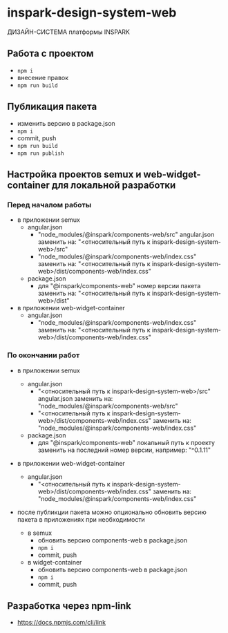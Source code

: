 # inspark-design-system-web
ДИЗАЙН-СИСТЕМА платформы INSPARK 

## Работа с проектом
- ``npm i``
- внесение правок
- ``npm run build``

## Публикация пакета
- изменить версию в package.json
- ``npm i``
- commit, push
- ``npm run build``
- ``npm run publish``

## Настройка проектов semux и web-widget-container для локальной разработки
### Перед началом работы
  - в приложении semux
    - angular.json
      - "node_modules/@inspark/components-web/src" angular.json заменить на: "<относительный путь к inspark-design-system-web>/src"
      - "node_modules/@inspark/components-web/index.css" заменить на: "<относительный путь к inspark-design-system-web>/dist/components-web/index.css"
    - package.json 
      - для "@inspark/components-web" номер версии пакета заменить на: "<относительный путь к inspark-design-system-web>/dist"
  - в приложении web-widget-container
    - angular.json
      - "node_modules/@inspark/components-web/index.css" заменить на: "<относительный путь к inspark-design-system-web>/dist/components-web/index.css"
### По окончании работ
  - в приложении semux
    - angular.json
      - "<относительный путь к inspark-design-system-web>/src" angular.json заменить на: "node_modules/@inspark/components-web/src"
      - "<относительный путь к inspark-design-system-web>/dist/components-web/index.css" заменить на: "node_modules/@inspark/components-web/index.css"
    - package.json 
      - для "@inspark/components-web" локальный путь к проекту заменить на последний номер версии, например: "^0.1.11"
  - в приложении web-widget-container
      - angular.json
        - "<относительный путь к inspark-design-system-web>/dist/components-web/index.css" заменить на: "node_modules/@inspark/components-web/index.css"

  - после публикции пакета можно опционально обновить версию пакета в приложениях при необходимости
    - в semux
      - обновить версию components-web в package.json
      - ``npm i``
      - commit, push
    - в widget-container
      - обновить версию components-web в package.json
      - ``npm i``
      - commit, push

## Разработка через npm-link
- https://docs.npmjs.com/cli/link
